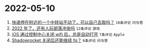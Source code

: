 # 2022-05-10

1. [快递停在附近的一个中转站不动了，可以自己去取吗？](https://www.v2ex.com/t/851875) `16条评论` `问与答`
1. [2022 年了，还有人玩部落冲突吗](https://www.v2ex.com/t/851881) `12条评论` `游戏`
1. [iOS 通过控制中心关闭 wifi 后，总是自动打开](https://www.v2ex.com/t/851876) `7条评论` `Apple`
1. [Shadowrocket 关闭后还能继续 fq？](https://www.v2ex.com/t/851883) `6条评论` `问与答`
